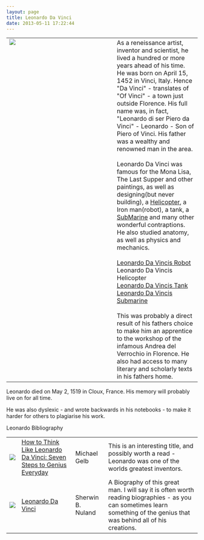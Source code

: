 ```yaml
---
layout: page
title: Leonardo Da Vinci
date: 2013-05-11 17:22:44
---
```

<table border="0" cellpadding="0" cellspacing="0" class="wikiplugin-split"><tr><td valign="top">
<div style="float:left; margin-right:5px; width:262px; height:317px"><img class="img-responsive" src="image47"/> </div> </td><td valign="top">
As a reneissance artist, inventor and scientist, he lived a hundred or more years ahead of his time.  He was born on April 15, 1452 in Vinci, Italy.  Hence "Da Vinci" - translates of "Of Vinci" - a town just outside Florence.  His full name was, in fact, "Leonardo di ser Piero da Vinci" - Leonardo - Son of Piero of Vinci.  His father was a wealthy  and renowned man in the area.<br/>
<br/>
Leonardo Da Vinci was famous for the Mona Lisa, The Last Supper and other paintings, as well as designing(but never building), a <a class="wiki" href="/wiki/helicopter.html" title="Helicopter">Helicopter</a>, a Iron man(robot), a tank, a <a class="wiki" href="/wiki/submarine.html" title="SubMarine">SubMarine</a> and many other wonderful contraptions.  He also studied anatomy, as well as physics and mechanics.<br/>
<br/>
<a class="wiki" href="/wiki/leonardo_da_vincis_robot.html" title="The Humanoid Robot Designed By Leonardo Da Vinci">Leonardo Da Vincis Robot</a><br/>
Leonardo Da Vincis Helicopter<br/>
<a class="wiki" href="/wiki/leonardo_da_vincis_tank.html" title="Leonardo Da Vincis Tank">Leonardo Da Vincis Tank</a><br/>
<a class="wiki" href="/wiki/leonardo_da_vincis_submarine.html" title="Leonardo Da Vincis Submarine">Leonardo Da Vincis Submarine</a><br/>
<br/>
This was probably a direct result of his fathers choice to make him an apprentice to the workshop of the infamous Andrea del Verrochio in Florence. He also had access to many literary and scholarly texts in his fathers home.<br/>
</td></tr></table>
<p>Leonardo died on May 2, 1519 in Cloux, France.  His memory will probably live on for all time.
</p>
<p>He was also dyslexic - and wrote backwards in his notebooks - to make it harder for others to plagiarise his work.
</p>
<p>Leonardo Bibliography
</p>
<table class="normal" id="fancytable_1"> <tr> <td class="odd"> <a class="internal" href="http://www.amazon.co.uk/gp/product/0007169655/ref=as_li_ss_il?ie=UTF8&amp;tag=orionrobots-21&amp;linkCode=as2&amp;camp=1634&amp;creative=19450&amp;creativeASIN=0007169655" target="_blank"> <img class="img-responsive" src="http://ws.assoc-amazon.co.uk/widgets/q?_encoding=UTF8&amp;Format=_SL110_&amp;ASIN=0007169655&amp;MarketPlace=GB&amp;ID=AsinImage&amp;WS=1&amp;tag=orionrobots-21&amp;ServiceVersion=20070822"/> </a> </td> <td class="odd"> <a href="http://www.amazon.co.uk/gp/product/0007169655/ref=as_li_ss_il?ie=UTF8&amp;tag=orionrobots-21&amp;linkCode=as2&amp;camp=1634&amp;creative=19450&amp;creativeASIN=0007169655" rel="external" target="_blank">How to Think Like Leonardo Da Vinci: Seven Steps to Genius Everyday</a> </td> <td class="odd">Michael Gelb</td> <td class="odd">This is an interesting title, and possibly worth a read - Leonardo was one of the worlds greatest inventors.</td> </tr> <tr> <td class="even"> <a class="internal" href="http://www.amazon.co.uk/exec/obidos/ASIN/075381269X/orionrobots-21" target="_blank"> <img class="img-responsive" src="image49"/> </a> </td> <td class="even"> <a href="http://www.amazon.co.uk/exec/obidos/ASIN/075381269X/orionrobots-21" rel="external" target="_blank">Leonardo Da Vinci</a></td> <td class="even"> Sherwin B. Nuland </td> <td class="even">A Biography of this great man. I will say it is often worth reading biographies - as you can sometimes learn something of the genius that was behind all of his creations.</td> </tr> </table>
